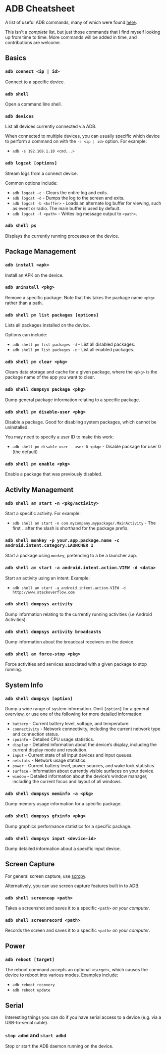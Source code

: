 # ADB Cheatsheet

A list of useful ADB commands, many of which were found [here](https://www.lambdatest.com/blog/adb-commands/).

This isn't a _complete_ list, but just those commands that I find myself looking up from time to time. More commands will be added in time, and contributions are welcome.

## Basics

### `adb connect <ip | id>`

Connect to a specific device.

### `adb shell`

Open a command line shell.

### `adb devices`

List all devices currently connected via ADB.

When connected to multiple devices, you can usually specific which device to perform a command on with the `-s <ip | id>` option. For example:

* `adb -s 192.168.1.10 <cmd...>`

### `adb logcat [options]`

Stream logs from a connect device.

Common options include:

* `adb logcat -c` - Clears the entire log and exits.
* `adb logcat -d` - Dumps the log to the screen and exits.
* `adb logcat -b <buffer>` -	Loads an alternate log buffer for viewing, such as event or radio. The main buffer is used by default.
* `adb logcat -f <path>` - Writes log message output to `<path>`.

### `adb shell ps`

Displays the currently running processes on the device.

## Package Management

### `adb install <apk>`

Install an APK on the device.

### `adb uninstall <pkg>`

Remove a specific package. Note that this takes the package name `<pkg>` rather than a path.

### `adb shell pm list packages [options]`

Lists all packages installed on the device.

Options can include:

* `adb shell pm list packages -d` - List all disabled packages.
* `adb shell pm list packages -e` - List all enabled packages.

### `adb shell pm clear <pkg>`

Clears data storage and cache for a given package, where the `<pkg>` is the package name of the app you want to clear.

### `adb shell dumpsys package <pkg>`

Dump general package information relating to a specific package.

### `adb shell pm disable-user <pkg>`

Disable a package. Good for disabling system packages, which cannot be uninstalled.

You may need to specify a user ID to make this work:

* `adb shell pm disable-user --user 0 <pkg>` - Disable package for user 0 (the default)

### `adb shell pm enable <pkg>`

Enable a package that was previously disabled.

## Activity Management

### `adb shell am start -n <pkg/activity>`

Start a specific activity. For example:

* `adb shell am start -n com.mycompany.mypackage/.MainActivity` - The first `.` after the slash is shorthand for the package prefix.

### `adb shell monkey -p your.app.package.name -c android.intent.category.LAUNCHER 1`

Start a package using `monkey`, pretending to a be a launcher app.

### `adb shell am start -a android.intent.action.VIEW -d <data>`

Start an activity using an intent. Example:

* `adb shell am start -a android.intent.action.VIEW -d http://www.stackoverflow.com`

### `adb shell dumpsys activity`

Dump information relating to the currently running activities (i.e Android Activities).

### `adb shell dumpsys activity broadcasts`

Dump information about the broadcast receivers on the device.

### `adb shell am force-stop <pkg>`

Force activities and services associated with a given package to stop running.

## System Info

### `adb shell dumpsys [option]`

Dump a wide range of system information. Omit `[option]` for a general overview, or use one of the following for more detailed information:

* `battery` - Current battery level, voltage, and temperature.
* `connectivity` - Network connectivity, including the current network type and connection status.
* `cpuinfo` - Detailed CPU usage statistics.
* `display` - Detailed information about the device’s display, including the current display mode and resolution.
* `input` - Current state of all input devices and input queues.
* `netstats` - Network usage statistics.
* `power` - Current battery level, power sources, and wake lock statistics.
* `surface` - Information about currently visible surfaces on your device.
* `window` - Detailed information about the device’s window manager, including the current focus and layout of all windows.

### `adb shell dumpsys meminfo -a <pkg>`

Dump memory usage information for a specific package.

### `adb shell dumpsys gfxinfo <pkg>`

Dump graphics performance statistics for a specific package.

### `adb shell dumpsys input <device-id>`

Dump detailed information about a specific input device.

## Screen Capture

For general screen capture, use [scrcpy](https://github.com/Genymobile/scrcpy).

Alternatively, you can use screen capture features built in to ADB.

### `adb shell screencap <path>`

Takes a screenshot and saves it to a specific `<path>` _on your computer_.

### `adb shell screenrecord <path>`

Records the screen and saves it to a specific `<path>` _on your computer_.

## Power

### `adb reboot [target]`

The reboot command accepts an optional `<target>`, which causes the device to reboot into various modes. Examples include:

* `adb reboot recovery`
* `adb reboot update`

## Serial

Interesting things you can do if you have serial access to a device (e.g. via a USB-to-serial cable).

### `stop adbd` and `start adbd`

Stop or start the ADB daemon running on the device.
